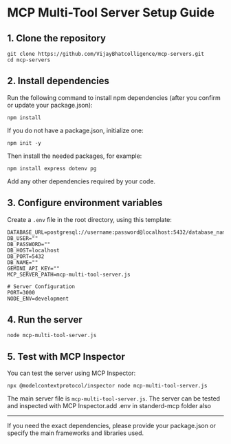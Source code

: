 # MCP Multi-Tool Server Setup Guide

## 1. Clone the repository
```shell
git clone https://github.com/VijayBhatcolligence/mcp-servers.git
cd mcp-servers
```

## 2. Install dependencies
Run the following command to install npm dependencies (after you confirm or update your package.json):
```shell
npm install
```

If you do not have a package.json, initialize one:
```shell
npm init -y
```
Then install the needed packages, for example:
```shell
npm install express dotenv pg
```
Add any other dependencies required by your code.

## 3. Configure environment variables
Create a `.env` file in the root directory, using this template:
```env
DATABASE_URL=postgresql://username:password@localhost:5432/database_name
DB_USER=""
DB_PASSWORD=""
DB_HOST=localhost
DB_PORT=5432
DB_NAME=""
GEMINI_API_KEY=""
MCP_SERVER_PATH=mcp-multi-tool-server.js

# Server Configuration
PORT=3000
NODE_ENV=development
```

## 4. Run the server
```shell
node mcp-multi-tool-server.js
```

## 5. Test with MCP Inspector
You can test the server using MCP Inspector:
```shell
npx @modelcontextprotocol/inspector node mcp-multi-tool-server.js
```

The main server file is `mcp-multi-tool-server.js`. The server can be tested and inspected with MCP Inspector.add .env in standerd-mcp folder also 

---

If you need the exact dependencies, please provide your package.json or specify the main frameworks and libraries used.
